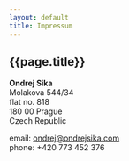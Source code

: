 ```yaml
---
layout: default
title: Impressum
---
```



## {{page.title}}

__Ondrej Sika__
<br>Molakova 544/34
<br>flat no. 818
<br>180 00 Prague
<br>Czech Republic

email: <ondrej@ondrejsika.com>
<br>phone: +420 773 452 376

